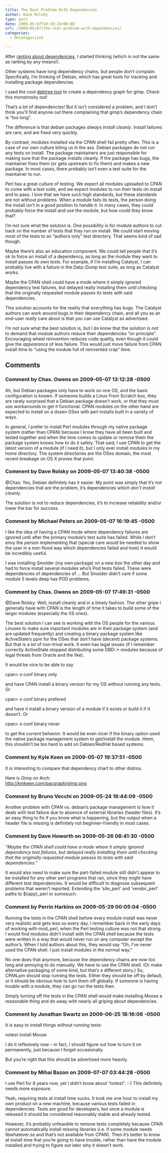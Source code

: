 ```yaml
---
title: The Real Problem With Dependencies
author: Dave Rolsky
type: post
date: 2009-05-07T10:39:24+00:00
url: /2009/05/07/the-real-problem-with-dependencies/
categories:
  - Uncategorized

---
```

After [ranting about dependencies][1], I started thinking (which is not the same as ranting by any means!).

Other systems have long dependency chains, but people don&#8217;t complain. Specifically, I&#8217;m thinking of Debian, which has great tools for tracking and installing package dependencies.

I used the cool [debtree tool][2] to create a dependency graph for gimp. Check this monstrosity out!

That&#8217;s a _lot_ of dependencies! But it isn&#8217;t considered a problem, and I don&#8217;t think you&#8217;ll find anyone out there complaining that gimp&#8217;s dependency chain is &#8220;too long&#8221;.

The difference is that debian packages _always install cleanly_. Install failures are rare, and are fixed very quickly.

By contrast, modules installed via the CPAN shell fail pretty often. This is a case of our own culture biting us in the ass. Debian packages do not run any tests on install. The package maintainers are just responsible for making sure that the package installs cleanly. If the package has bugs, the maintainer fixes them (or gets upstream to fix them) and makes a new package. In most cases, there probably isn&#8217;t even a test suite for the maintainer to run.

Perl has a great culture of testing. We expect all modules uploaded to CPAN to come with a test suite, and we expect modules to run their tests on install and to pass. I love that we have such high standards, but these standards are not without problems. When a module fails its tests, the person doing the install isn&#8217;t in a good position to handle it. In many cases, they could probably force the install and use the module, but how could they know that?

I&#8217;m not sure what the solution is. One possibility is for module authors to cut back on the number of tests that they run on install. We could start moving most of the tests to an &#8220;authors only&#8221; test directory. That seems kind of sad though.

Maybe there&#8217;s also an education component. We could tell people that it&#8217;s ok to force an install of a dependency, as long as the module they want to install passes _its own tests_. For example, if I&#8217;m installing Catalyst, I can probably live with a failure in the Data::Dump test suite, as long as Catalyst works.

Maybe the CPAN shell could have a mode where it simply ignored dependency test failures, but delayed really installing them until checking that the originally requested module passes its tests with said dependencies.

This solution accounts for the reality that everything has bugs. The Catalyst authors can work around bugs in their dependency chain, and all you as an end-user _really_ care about is that you can use Catalyst as advertised.

I&#8217;m not sure what the best solution is, but I do know that the solution is _not_ to demand that module authors reduce their dependencies &#8220;on principle&#8221;. Encouraging wheel reinvention reduces code quality, even though it could give the _appearance_ of less failure. This would just move failure from CPAN install time to &#8220;using the module full of reinvented crap&#8221; time.

 [1]: /2009/05/02/dependencies-rule/
 [2]: http://alioth.debian.org/~fjp/debtree/

## Comments

### Comment by Chas. Owens on 2009-05-07 13:12:28 -0500
Ah, but Debian packages only have to work on one OS, and the basic configuration is known. If someone builds a Linux From Scratch box, they are rarely surprised that a Debian package doesn&#8217;t work, or that they must use workarounds to get it functional. CPAN modules on the other hand are expected to install on a dozen OSes with perl installs built in a variety of ways.

In general, I prefer to install Perl modules through my native package system (rather than CPAN) because I know they have all been built and tested together and when the time comes to update or remove them the package system knows how to do it safely. That said, I use CPAN to get the latest version of a module (if I need it), but I only ever install modules in my home directory. The system directories are the OSes domain, the most recent breakage on OS X proves that point.

### Comment by Dave Rolsky on 2009-05-07 13:40:38 -0500
@Chas: Yes, Debian definitely has it easier. My point was simply that it&#8217;s not dependencies that are the problem, it&#8217;s dependencies _which don&#8217;t install cleanly_.

The solution is not to reduce dependencies, it&#8217;s to increase reliability and/or lower the bar for success.

### Comment by Michael Peters on 2009-05-07 16:19:45 -0500
I like the idea of having a CPAN mode where dependency failures are ignored until after the primary module&#8217;s test suite has failed. While I don&#8217;t envy the person implementing that (special care would be needed to show the user in a non-flood way which dependencies failed and how) it would be incredibly useful.

I was installing Smolder (my own package) on a new box the other day and had to force install several modules who&#8217;s Pod tests failed. These were dependencies of dependencies of &#8230; But Smolder didn&#8217;t care if some module 5 levels deep has POD problems.

### Comment by Chas. Owens on 2009-05-07 17:49:31 -0500
@Dave Rolsky: Well, install cleanly and in a timely fashion. The other gripe I generally have with CPAN is the length of time it takes to build some of the larger modules (especially the XS ones).

The best solution I can see is working with the OS people for the various Linuxes to make sure important modules are in their package system (and are updated frequently) and creating a binary package system like ActiveState&#8217;s ppm for the OSes that don&#8217;t have (decent) package systems. But that is a lot of non-trival work. It even has legal issues (if I remember correctly ActiveState stopped distributing some DBD::* modules because of legal threats from Oracle and the like).

It would be nice to be able to say

cpan> o conf binary only

and have CPAN install a binary version for my OS without running any tests. Or

cpan> o conf binary prefered

and have it install a binary version of a module if it exists or build it if it doesn&#8217;t. Or

cpan> o conf binary never

to get the current behavior. It would be even nicer if the binary option used the native package management system to get/install the module. Hmm, this shouldn&#8217;t be too hard to add on Debian/RedHat based systems.

### Comment by Kyle Keen on 2009-05-07 19:37:51 -0500
It is interesting to compare that dependency chart to other distros.

Here is Gimp on Arch:  
<a href="http://kmkeen.com/pacgraph/gimp.png" rel="nofollow ugc">http://kmkeen.com/pacgraph/gimp.png</a>

### Comment by Bruno Vecchi on 2009-05-24 16:44:09 -0500
Another problem with CPAN vs. debian&#8217;s package management is how it deals with test failure due to absence of external libraries (header files). It&#8217;s an easy thing to fix if you know what is happening, but the output when a header file is missing is definitely not beginner-friendly in most cases.

### Comment by Dave Howorth on 2009-05-26 08:41:30 -0500
_&#8220;Maybe the CPAN shell could have a mode where it simply ignored dependency test failures, but delayed really installing them until checking that the originally requested module passes its tests with said dependencies.&#8221;_

It would also need to make sure the part-failed module still didn&#8217;t appear to be installed for any other perl programs that ran, since they might have different test dependencies. It would be difficult to diagnose subsequent problems that weren&#8217;t reported. Extending the &#8216;site\_perl&#8217; and &#8216;vendor\_perl&#8217; paths to ${app}_perl or somesuch.

### Comment by Perrin Harkins on 2009-05-29 00:05:04 -0500
Running the tests in the CPAN shell before every module install was never very realistic and gets less so every day. I remember back in the early days of working with mod_perl, when the Perl testing culture was not that strong. I would find modules didn&#8217;t install with the CPAN shell because the tests were written in a way that would never run on any computer except the author&#8217;s. When I told authors about this, they would say &#8220;Oh, I&#8217;ve never used the CPAN shell. I just install modules in the normal way.&#8221;

No one does that anymore, because the dependency chains are now too long and annoying to do manually. We have to use the CPAN shell. (Or make alternative packaging of some kind, but that&#8217;s a different story.) So, CPAN.pm should stop running the tests. Either they should be off by default, or it should be obvious how to turn them off globally. If someone is having trouble with a module, they can go run the tests then.

Simply turning off the tests in the CPAN shell would make installing Moose a reasonable thing and do away with nearly all griping about dependencies.

### Comment by Jonathan Swartz on 2009-06-25 18:16:06 -0500
It is easy to install things without running tests:

notest install Moose

I do it reflexively now &#8211; in fact, I should figure out how to turn it on permanently, just because I forget occasionally.

But you&#8217;re right that this should be advertised more heavily.

### Comment by Mihai Bazon on 2009-07-07 03:44:28 -0500
I use Perl for 8 years now, yet I didn&#8217;t know about &#8220;notest&#8221;. :-) This definitely needs more exposure.

Yeah, requiring tests at install time sucks. It took me one hour to install my own product on a new machine, because various tests failed in dependencies. Tests are good for developers, but once a module is released it should be considered reasonably stable and already tested.

However, it&#8217;s probably unfeasible to remove tests completely because CPAN cannot automatically install missing libraries (i.e. if some module needs libwhatever.so and that&#8217;s not available from CPAN). Then it&#8217;s better to know at install time that you&#8217;re going to have trouble, rather than have the module installed and trying to figure out later why it doesn&#8217;t work.